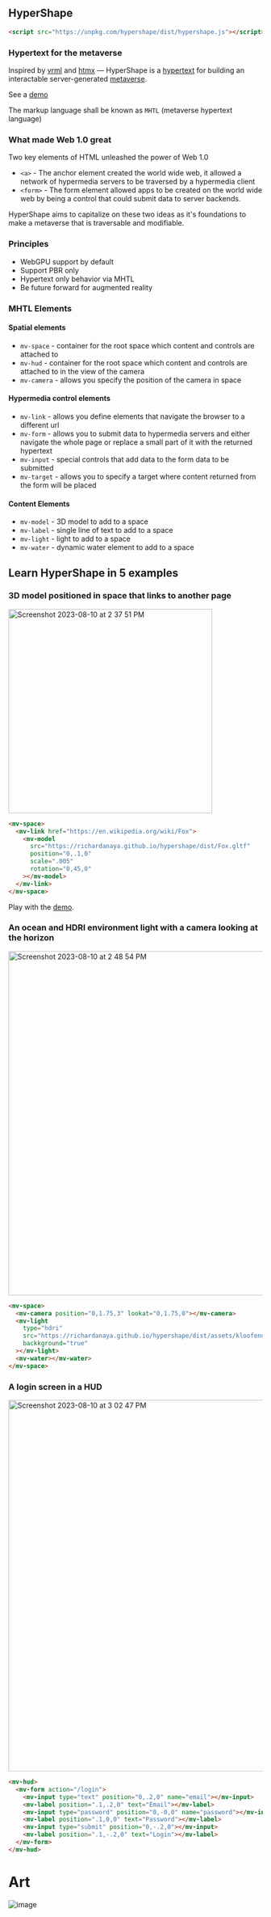 ## HyperShape

```html
<script src="https://unpkg.com/hypershape/dist/hypershape.js"></script>
```

### Hypertext for the metaverse

Inspired by [vrml](https://en.wikipedia.org/wiki/VRML) and [htmx](https://htmx.org/) — HyperShape is a [hypertext](https://en.wikipedia.org/wiki/Hypertext) for building an interactable server-generated [metaverse](https://en.wikipedia.org/wiki/Metaverse).

See a [demo](https://richardanaya.github.io/hypershape/dist/)

The markup language shall be known as `MHTL` (metaverse hypertext language)

### What made Web 1.0 great

Two key elements of HTML unleashed the power of Web 1.0

- `<a>` - The anchor element created the world wide web, it allowed a network of hypermedia servers to be traversed by a hypermedia client
- `<form>` - The form element allowed apps to be created on the world wide web by being a control that could submit data to server backends.

HyperShape aims to capitalize on these two ideas as it's foundations to make a metaverse that is traversable and modifiable.

### Principles

- WebGPU support by default
- Support PBR only
- Hypertext only behavior via MHTL
- Be future forward for augmented reality

### MHTL Elements

#### Spatial elements
* `mv-space` - container for the root space which content and controls are attached to
* `mv-hud` - container for the root space which content and controls are attached to in the view of the camera
* `mv-camera` - allows you specify the position of the camera in space

#### Hypermedia control elements
* `mv-link` - allows you define elements that navigate the browser to a different url
* `mv-form` - allows you to submit data to hypermedia servers and either navigate the whole page or replace a small part of it with the returned hypertext
* `mv-input` - special controls that add data to the form data to be submitted
* `mv-target` - allows you to specify a target where content returned from the form will be placed

#### Content Elements
* `mv-model` - 3D model to add to a space
* `mv-label` - single line of text to add to a space
* `mv-light` - light to add to a space
* `mv-water` - dynamic water element to add to a space

## Learn HyperShape in 5 examples

### 3D model positioned in space that links to another page

<img width="404" alt="Screenshot 2023-08-10 at 2 37 51 PM" src="https://github.com/richardanaya/hypershape/assets/294042/152190d2-aeb6-455d-81bf-8dd213abcefc">

```html
<mv-space>
  <mv-link href="https://en.wikipedia.org/wiki/Fox">
    <mv-model
      src="https://richardanaya.github.io/hypershape/dist/Fox.gltf"
      position="0,.1,0"
      scale=".005"
      rotation="0,45,0"
    ></mv-model>
  </mv-link>
</mv-space>
```
Play with the [demo](https://jsfiddle.net/mg62ctu9/3/).

### An ocean and HDRI environment light with a camera looking at the horizon

<img width="681" alt="Screenshot 2023-08-10 at 2 48 54 PM" src="https://github.com/richardanaya/hypershape/assets/294042/29059b04-efba-4251-bcdc-fcc90bb8449d">

```html
<mv-space>
  <mv-camera position="0,1.75,3" lookat="0,1.75,0"></mv-camera>
  <mv-light
    type="hdri"
    src="https://richardanaya.github.io/hypershape/dist/assets/kloofendal_43d_clear_puresky_4k.hdr"
    backkground="true"
  ></mv-light>
  <mv-water></mv-water>
</mv-space>
```

### A login screen in a HUD

<img width="735" alt="Screenshot 2023-08-10 at 3 02 47 PM" src="https://github.com/richardanaya/hypershape/assets/294042/b3d6b1d7-a8d8-4262-a820-c1c0699b4052">

```html
<mv-hud>
  <mv-form action="/login">
    <mv-input type="text" position="0,.2,0" name="email"></mv-input>
    <mv-label position=".1,.2,0" text="Email"></mv-label>
    <mv-input type="password" position="0,-0,0" name="password"></mv-input>
    <mv-label position=".1,0,0" text="Password"></mv-label>
    <mv-input type="submit" position="0,-.2,0"></mv-input>
    <mv-label position=".1,-.2,0" text="Login"></mv-label>
  </mv-form>
</mv-hud>
```



# Art

![image](https://github.com/richardanaya/hypershape/assets/294042/8da712bf-ce75-48b5-ac14-4ff8a759f146)

